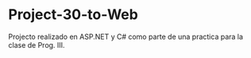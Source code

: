 # Project-30-to-Web
Projecto realizado en ASP.NET y C# como parte de una practica para la clase de Prog. III.
